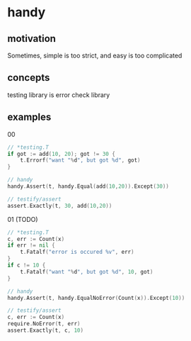 # handy

## motivation

Sometimes, simple is too strict, and easy is too complicated

## concepts

testing library is error check library

## examples

00

```go
// *testing.T
if got := add(10, 20); got != 30 {
	t.Errorf("want "%d", but got %d", got)
}

// handy
handy.Assert(t, handy.Equal(add(10,20)).Except(30))

// testify/assert
assert.Exactly(t, 30, add(10,20))
```

01 (TODO)

```go
// *testing.T
c, err := Count(x)
if err != nil {
	t.Fatalf("error is occured %v", err)
}
if c != 10 {
	t.Fatalf("want "%d", but got %d", 10, got)
}

// handy
handy.Assert(t, handy.EqualNoError(Count(x)).Except(10))

// testify/assert
c, err := Count(x)
require.NoError(t, err)
assert.Exactly(t, c, 10)
```
